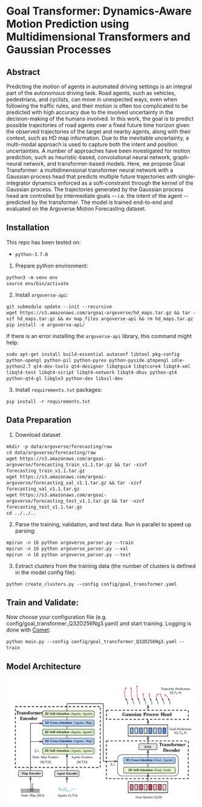 # Goal Transformer: Dynamics-Aware Motion Prediction using Multidimensional Transformers and Gaussian Processes

## Abstract
Predicting the motion of agents in automated driving settings is an integral part of the autonomous driving task. Road agents, such as vehicles, pedestrians, and cyclists, can move in unexpected ways, even when following the traffic rules, and their motion is often too complicated to be predicted with high accuracy due to the involved uncertainty in the decision-making of the humans involved. In this work, the goal is to predict possible trajectories of road agents over a fixed future time horizon given the observed trajectories of the target and nearby agents, along with their context, such as HD map information. Due to the inevitable uncertainty, a multi-modal approach is used to capture both the intent and position uncertainties. A number of approaches have been investigated for motion prediction, such as heuristic-based, convolutional neural network, graph-neural network, and transformer-based models. Here, we propose Goal Transformer: a multidimensional transformer neural network with a Gaussian process head that predicts multiple future trajectories with single-integrator dynamics enforced as a soft-constraint through the kernel of the Gaussian process. The trajectories generated by the Gaussian process head are controlled by intermediate goals -- i.e. the intent of the agent -- predicted by the transformer. The model is trained end-to-end and evaluated on the Argoverse Motion Forecasting dataset.


## Installation

This repo has been tested on:
- `python-3.7.0`

1. Prepare python environment:
```
python3 -m venv env
source env/bin/activate
```

2. Install `argoverse-api`:
```
git submodule update --init --recursive
wget https://s3.amazonaws.com/argoai-argoverse/hd_maps.tar.gz && tar -xzf hd_maps.tar.gz && mv map_files argoverse-api && rm hd_maps.tar.gz
pip install -e argoverse-api/
```

If there is an error installing the `argoverse-api` library, this command might help:
```
sudo apt-get install build-essential autoconf libtool pkg-config python-opengl python-pil python-pyrex python-pyside.qtopengl idle-python2.7 qt4-dev-tools qt4-designer libqtgui4 libqtcore4 libqt4-xml libqt4-test libqt4-script libqt4-network libqt4-dbus python-qt4 python-qt4-gl libgle3 python-dev libssl-dev
```

3. Install `requirements.txt` packages:
```
pip install -r requirements.txt
```

## Data Preparation

1. Download dataset
```
mkdir -p data/argoverse/forecasting/raw
cd data/argoverse/forecasting/raw
wget https://s3.amazonaws.com/argoai-argoverse/forecasting_train_v1.1.tar.gz && tar -xzvf forecasting_train_v1.1.tar.gz
wget https://s3.amazonaws.com/argoai-argoverse/forecasting_val_v1.1.tar.gz && tar -xzvf forecasting_val_v1.1.tar.gz
wget https://s3.amazonaws.com/argoai-argoverse/forecasting_test_v1.1.tar.gz && tar -xzvf forecasting_test_v1.1.tar.gz
cd ../../..
```

2. Parse the training, validation, and test data. Run in parallel to speed up parsing:
```
mpirun -n 16 python argoverse_parser.py --train
mpirun -n 16 python argoverse_parser.py --val
mpirun -n 16 python argoverse_parser.py --test
```

3. Extract clusters from the training data (the number of clusters is defined in the model config file):
```
python create_clusters.py --config config/goal_transformer.yaml
```

## Train and Validate:

Now choose your configuration file (e.g. config/goal_transformer_Q32D256Ng3.yaml) and start training. Logging is done with [Comet](www.comet.ml):
```
python main.py --config config/goal_transformer_Q32D256Ng3.yaml --train
```

## Model Architecture

<p 
    position: fixed;
    background-color: blue;
    top: 50%;
    left: 50%;
>
  <img src="figures/model_sketch.png" width="600" />
</p>





